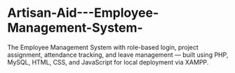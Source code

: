 # Artisan-Aid---Employee-Management-System-
The Employee Management System with role-based login, project assignment, attendance tracking, and leave management — built using PHP, MySQL, HTML, CSS, and JavaScript for local deployment via XAMPP.
